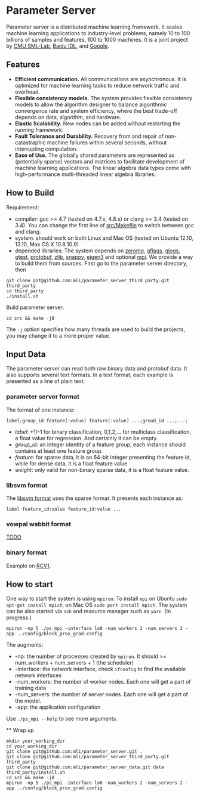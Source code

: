 # Parameter Server

Parameter server is a distributed machine learning framework. It scales machine
learning applications to industry-level problems, namely 10 to 100 billions of
samples and features, 100 to 1000 machines. It is a joint project by
[CMU SML-Lab](http://sml-lab.com), [Baidu IDL](http://idl.baidu.com/en/), and [Google](http://research.google.com).

## Features

- **Efficient communication.** All communications are asynchronous. It is
  optimized for machine learning tasks to reduce network traffic and overhead.
- **Flexible consistency models.** The system provides flexible consistency
  models to allow the algorithm designer to balance algorithmic convergence rate
  and system efficiency, where the best trade-off depends on data, algorithm,
  and hardware.
- **Elastic Scalability.** New nodes can be added without restarting the running
  framework.
- **Fault Tolerance and Durability.** Recovery from and repair of
  non-catastraphic machine failures within several seconds, without interrupting
  computation.
- **Ease of Use.** The globally shared parameters are represented as
  (potentially sparse) vectors and matrices to facilitate development of machine
  learning applications. The linear algebra data types come with
  high-performance multi-threaded linear algebra libraries.

## How to Build


Requirement:
- compiler: gcc >= 4.7 (tested on 4.7.x, 4.8.x) or clang >= 3.4 (tested
on 3.4). You can change the first line of [src/Makefile](src/Makefile) to switch
between gcc and clang.
- system: should work on both Linux and Mac OS (tested on Ubuntu 12.10, 13.10, Max OS X 10.8 10.9)
- depended libraries: The system depends on
  [zeromq](http://zeromq.org/),
  [gflags](https://code.google.com/p/gflags/),
  [glogs](https://code.google.com/p/google-glog/),
  [gtest](https://code.google.com/p/googletest/),
  [protobuf](https://code.google.com/p/protobuf/),
  [zlib](),
  [snappy](),
  [eigen3]() and optional [mpi](). We provide a way to build them from
  sources. First go to the parameter server directory, then

```
git clone git@github.com:mli/parameter_server_third_party.git third_party
cd third_party
./install.sh
```

Build parameter server:

```
cd src && make -j8
```

The `-j` option specifies how many threads are used to
build the projects, you may change it to a more proper value.

## Input Data

The parameter server can read both raw binary data and protobuf data. It
also supports several text formats. In a text format, each example is
presented as a line of plain text.

### parameter server format

The format of one instance:

```
label;group_id feature[:value] feature[:value] ...;groud_id ...;...;
```

- *label*: +1/-1 for binary classification, 0,1,2,... for multiclass
classification, a float value for regression. And certainly it can be empty.
- *group_id*: an integer identity of a feature group, each instance should
contains at least one feature group.
- *feature*: for sparse data, it is an 64-bit integer presenting the feature id,
while for dense data, it is a float feature value
- *weight*: only valid for non-binary sparse data, it is a float feature
value.

### libsvm format

The [libsvm format](http://www.csie.ntu.edu.tw/~cjlin/libsvm/) uses the sparse
format. It presents each instance as:

```
label feature_id:value feature_id:value ...
```

### vowpal wabbit format

[TODO](https://github.com/JohnLangford/vowpal_wabbit/wiki/Input-format)

### binary format

Example on [RCV1](https://github.com/mli/parameter_server_data).

## How to start

One way to start the system is using `mpirun`. To install `mpi` on Ubuntu `sudo
apt-get install mpich`, on Mac OS `sudo port install mpich`. The system can be
also started via `ssh` and resource manager such as `yarn`. (In progress.)

```
mpirun -np 5 ./ps_mpi -interface lo0 -num_workers 2 -num_servers 2 -app ../config/block_prox_grad.config
```

The augments:
- -np: the number of processes created by `mpirun`. It should >= num_workers +
num_servers + 1 (the scheduler)
- -interface: the network interface, check `ifconfig` to find the available
  network interfaces
- -num_workers: the number of worker nodes. Each one will get a part of training
  data
- -num_servers: the number of server nodes. Each one will get a part of the
  model.
- -app: the application configuration

Use `./ps_mpi --help` to see more arguments.

** Wrap up
```
mkdir your_working_dir
cd your_working_dir
git clone git@github.com:mli/parameter_server.git .
git clone git@github.com:mli/parameter_server_third_party.git third_party
git clone git@github.com:mli/parameter_server_data.git data
third_party/install.sh
cd src && make -j8
mpirun -np 5 ./ps_mpi -interface lo0 -num_workers 2 -num_servers 2 -app ../config/block_prox_grad.config
```
